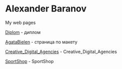 # Alexander Baranov
My web pages


[Diplom](https://gibbzzz.github.io/sites/Diplom.loc/) - диплом

[AgataBielen](https://gibbzzz.github.io/sites/AgataBielenPage/) - страница по макету

[Creative_Digital_Agencies](https://gibbzzz.github.io/sites/Creative_Digital_Agencies/) - Creative_Digital_Agencies

[SportShop](https://gibbzzz.github.io/sites/SportShop/) - SportShop
